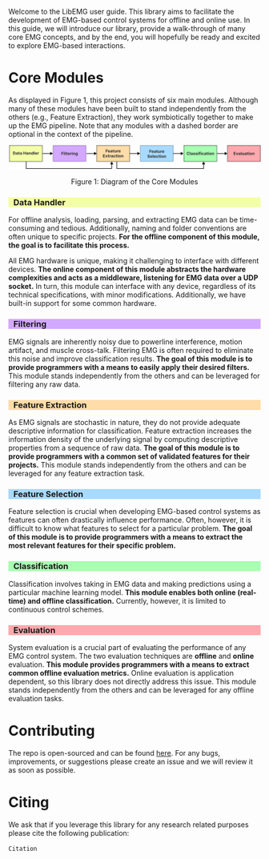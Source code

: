 Welcome to the LibEMG user guide. This library aims to facilitate the development of EMG-based control systems for offline and online use. In this guide, we will introduce our library, provide a walk-through of many core EMG concepts, and by the end, you will hopefully be ready and excited to explore EMG-based interactions.

# Core Modules
As displayed in Figure 1, this project consists of six main modules. Although many of these modules have been built to stand independently from the others (e.g., Feature Extraction), they work symbiotically together to make up the EMG pipeline. Note that any modules with a dashed border are optional in the context of the pipeline. 

![alt text](core_modules.png)
<center> <p> Figure 1: Diagram of the Core Modules</p> </center>

<h3 style="background-color:#F3FFA8;padding-left: 10px;"> Data Handler </h3>

For offline analysis, loading, parsing, and extracting EMG data can be time-consuming and tedious. Additionally, naming and folder conventions are often unique to specific projects. **For the offline component of this module, the goal is to facilitate this process.** 

All EMG hardware is unique, making it challenging to interface with different devices. **The online component of this module abstracts the hardware complexities and acts as a middleware, listening for EMG data over a UDP socket.** In turn, this module can interface with any device, regardless of its technical specifications, with minor modifications. Additionally, we have built-in support for some common hardware.

<h3 style="background-color:#D3A8FF;padding-left: 10px;"> Filtering </h3>

EMG signals are inherently noisy due to powerline interference, motion artifact, and muscle cross-talk. Filtering EMG is often required to eliminate this noise and improve classification results. **The goal of this module is to provide programmers with a means to easily apply their desired filters.** This module stands independently from the others and can be leveraged for filtering any raw data.

<h3 style="background-color:#FFDCA8;padding-left: 10px;"> Feature Extraction </h3>

As EMG signals are stochastic in nature, they do not provide adequate descriptive information for classification. Feature extraction increases the information density of the underlying signal by computing descriptive properties from a sequence of raw data. **The goal of this module is to provide programmers with a common set of validated features for their projects.** This module stands independently from the others and can be leveraged for any feature extraction task.

<h3 style="background-color:#A8DAFF;padding-left: 10px;"> Feature Selection </h3>

Feature selection is crucial when developing EMG-based control systems as features can often drastically influence performance. Often, however, it is difficult to know what features to select for a particular problem. **The goal of this module is to provide programmers with a means to extract the most relevant features for their specific problem.**

<h3 style="background-color:#A8FFB1;padding-left: 10px;"> Classification </h3>

Classification involves taking in EMG data and making predictions using a particular machine learning model. **This module enables both online (real-time) and offline classification.** Currently, however, it is limited to continuous control schemes.

<h3 style="background-color:#FFA8AD;padding-left: 10px;"> Evaluation </h3>

System evaluation is a crucial part of evaluating the performance of any EMG control system. The two evaluation techniques are **offline** and **online** evaluation. **This module provides programmers with a means to extract common offline evaluation metrics.** Online evaluation is application dependent, so this library does not directly address this issue. This module stands independently from the others and can be leveraged for any offline evaluation tasks.

# Contributing
The repo is open-sourced and can be found [here](https://github.com/<anon>/libemg). For any bugs, improvements, or suggestions please create an issue and we will review it as soon as possible.

# Citing
We ask that if you leverage this library for any research related purposes please cite the following publication:
```
Citation
```